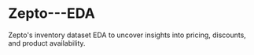 # Zepto---EDA
Zepto's inventory dataset EDA to uncover insights into pricing, discounts, and product availability.
